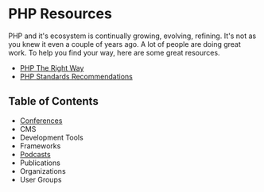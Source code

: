 
# PHP Resources

PHP and it's ecosystem is continually growing, evolving, refining. It's not as
you knew it even a couple of years ago. A lot of people are doing great work.
To help you find your way, here are some great resources.

* [PHP The Right Way](http://www.phptherightway.com/)
* [PHP Standards Recommendations](http://www.php-fig.org/psr/)


## Table of Contents

* [Conferences](conferences.md)
* CMS
* Development Tools
* Frameworks
* [Podcasts](podcasts.md)
* Publications
* Organizations
* User Groups






